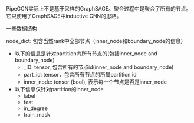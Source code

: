 PipeGCN实际上不是基于采样的GraphSAGE。聚合过程中是聚合了所有的节点。它只使用了GraphSAGE中inductive GNN的思路。

一些数据结构

node_dict: 包含当然rank中全部节点（inner_node和boundary_node的信息）
* 以下的信息是针对partition内所有节点的(包括inner_node and boundary_node)
  * _ID: tensor, 包含所有的节点id(inner_node and boundary_node)
  * part_id: tensor，包含所有节点的所属partition id
  * inner_node: tensor (bool), 表示每一个节点是否是inner_node
* 以下信息仅针对partition的inner_node
  * label
  * feat
  * in_degree 
  * train_mask 